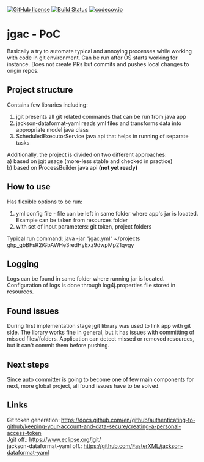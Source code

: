 [![GitHub license](https://img.shields.io/github/license/mashape/apistatus.svg)](https://github.com/Spayker/git-auto-committer/blob/master/LICENSE)
[![Build Status](https://travis-ci.com/Spayker/git-auto-committer.svg?branch=main)](https://travis-ci.org/Spayker/git-auto-committer)
[![codecov.io](https://codecov.io/github/Spayker/git-auto-committer/coverage.svg?branch=main)](https://codecov.io/github/Spayker/git-auto-committer?branch=main)

# jgac - PoC

Basically a try to automate typical and annoying processes while working with code in git environment. Can be run
after OS starts working for instance. Does not create PRs but commits and pushes local changes to origin repos.

## Project structure
Contains few libraries including:
1) jgit presents all git related commands that can be run from java app
2) jackson-dataformat-yaml reads yml files and transforms data into appropriate model java class 
3) ScheduledExecutorService java api that helps in running of separate tasks

Additionally, the project is divided on two different approaches: </br>
a) based on jgit usage (more-less stable and checked in practice) </br>
b) based on ProcessBuilder java api **(not yet ready)** </br>

## How to use
Has flexible options to be run:
1) yml config file - file can be left in same folder where app's jar is located. Example can be taken from resources folder </br>
2) with set of input parameters: git token, project folders 

Typical run command:
java -jar "jgac.yml" ~/projects ghp_qbBFsR2iGbAWHe3redHyExz9dwpMp21qvgy

## Logging
Logs can be found in same folder where running jar is located. Configuration of logs is done through log4j.properties file stored in resources.

## Found issues
During first implementation stage jgit library was used to link app with git side. The library works fine in general,
but it has issues with committing of missed files/folders. Application can detect missed or removed resources, but
it can't commit them before pushing.

## Next steps
Since auto committer is going to become one of few main components for next, more global project, all found issues
have to be solved.

## Links
Git token generation: https://docs.github.com/en/github/authenticating-to-github/keeping-your-account-and-data-secure/creating-a-personal-access-token </br>
Jgit off.: https://www.eclipse.org/jgit/ </br>
jackson-dataformat-yaml off.: https://github.com/FasterXML/jackson-dataformat-yaml </br>